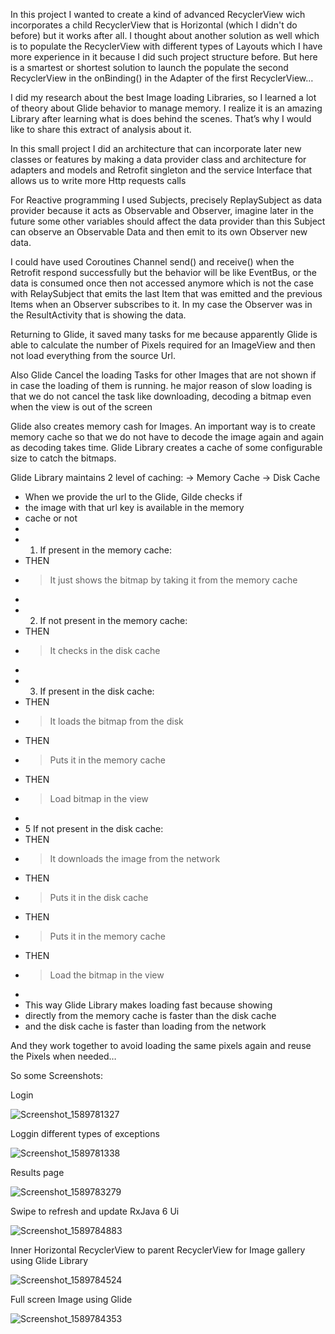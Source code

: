 In this project I wanted to create a kind of advanced RecyclerView wich incorporates a child RecyclerView that is Horizontal (which I didn't do before) but it works after all. I thought about another solution as well which is to populate the RecyclerView with different types of Layouts which I have more experience in it because I did such project structure before. But here is a smartest or shortest solution to launch the populate the second RecyclerView in the onBinding() in the Adapter of the first RecyclerView…

I did my research about the best Image loading Libraries, so I learned a lot of theory about Glide behavior to manage memory. I realize it is an amazing Library after learning what is does behind the scenes. That’s why I would like to share this extract of analysis about it.

In this small project I did an architecture that can incorporate later new classes or features by making a data provider class and architecture for adapters and models and Retrofit singleton and the service Interface that allows us to write more Http requests calls 

For Reactive programming I used Subjects, precisely ReplaySubject as data provider because it acts as Observable and Observer, imagine later in the future some other variables should affect the data provider than this Subject can observe an Observable Data and then emit to its own Observer new data.

I could have used Coroutines Channel send() and receive() when the Retrofit respond successfully but the behavior will be like EventBus, or the data is consumed once then not accessed anymore which is not the case with RelaySubject that emits the last Item that was emitted and the previous Items when an Observer subscribes to it. In my case the Observer was in the ResultActivity that is showing the data.

Returning to Glide, it saved many tasks for me because apparently Glide is able to calculate the number of Pixels required for an ImageView and then not load everything from the source Url. 

Also Glide Cancel the loading Tasks for other Images that are not shown if in case the loading of them is running.  he major reason of slow loading is that we do not cancel the task like downloading, decoding a bitmap even when the view is out of the screen

Glide also creates memory cash for Images. An important  way is to create memory cache so that we do not have to decode the image again and again as decoding takes time. Glide Library creates a cache of some configurable size to catch the bitmaps.

Glide Library maintains 2 level of caching:
-> Memory Cache
-> Disk Cache

* When we provide the url to the Glide, Gilde checks if
 * the image with that url key is available in the memory
 * cache or not
 *
 * 1. If present in the memory cache:
 * THEN
 * > It just shows the bitmap by taking it from the memory cache
 *
 * 2. If not present in the memory cache:
 * THEN
 * > It checks in the disk cache
 *
 * 3. If present in the disk cache:
 * THEN
 * > It loads the bitmap from the disk
 * THEN
 * > Puts it in the memory cache
 * THEN
 * > Load bitmap in the view
 *
 * 5 If not present in the disk cache:
 * THEN
 * > It downloads the image from the network
 * THEN
 * > Puts it in the disk cache
 * THEN
 * > Puts it in the memory cache
 * THEN
 * > Load the bitmap in the view
 *
 * This way Glide Library makes loading fast because showing
 * directly from the memory cache is faster than the disk cache
 * and the disk cache is faster than loading from the network

And they work together to avoid loading the same pixels again and reuse the Pixels when needed…

So some Screenshots:


Login

![Screenshot_1589781327](https://user-images.githubusercontent.com/20923486/82181504-f04f9680-98e2-11ea-82a8-550d2c98bcf9.png)

Loggin different types of exceptions

![Screenshot_1589781338](https://user-images.githubusercontent.com/20923486/82181671-43294e00-98e3-11ea-86b5-c6d441604c0e.png)

Results page

![Screenshot_1589783279](https://user-images.githubusercontent.com/20923486/82181911-b4690100-98e3-11ea-955c-aaa95bc84539.png)

Swipe to refresh and update RxJava 6 Ui

![Screenshot_1589784883](https://user-images.githubusercontent.com/20923486/82182923-5ccb9500-98e5-11ea-913d-0ae7ee4bd0ce.png)

Inner Horizontal RecyclerView to parent RecyclerView for Image gallery using Glide Library

![Screenshot_1589784524](https://user-images.githubusercontent.com/20923486/82182339-6f919a00-98e4-11ea-824e-28e4ff4def6b.png)

Full screen Image using Glide

![Screenshot_1589784353](https://user-images.githubusercontent.com/20923486/82182665-e6c72e00-98e4-11ea-88aa-036467e5041f.png)






